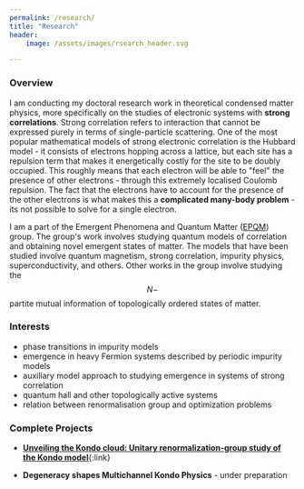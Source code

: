 ```yaml
---
permalink: /research/
title: "Research"
header:
    image: /assets/images/rsearch_header.svg

---
```


### Overview

I am conducting my doctoral research work in theoretical condensed matter physics, more specifically on the studies of electronic systems with **strong correlations**. Strong correlation refers to interaction that cannot be expressed purely in terms of single-particle scattering. One of the most popular mathematical models of strong electronic correlation is the Hubbard model - it consists of electrons hopping across a lattice, but each site has a repulsion term that makes it energetically costly for the site to be doubly occupied. This roughly means that each electron will be able to "feel" the presence of other electrons - through this extremely localised Coulomb repulsion. The fact that the electrons have to account for the presence of the other electrons is what makes this a **complicated many-body problem** - its not possible to solve for a single electron.

I am a part of the Emergent Phenomena and Quantum Matter ([EPQM](https://www.iiserkol.ac.in/~slal/index.html)) group. The group's work involves studying quantum models of correlation and obtaining novel emergent states of matter. The models that have been studied involve quantum magnetism, strong correlation, impurity physics, superconductivity, and others. Other works in the group involve studying the $$N-$$partite mutual information of topologically ordered states of matter.

### Interests

- phase transitions in impurity models
- emergence in heavy Fermion systems described by periodic impurity models
- auxiliary model approach to studying emergence in systems of strong correlation
- quantum hall and other topologically active systems
- relation between renormalisation group and optimization problems

### Complete Projects

- [**Unveiling the Kondo cloud: Unitary renormalization-group study of the Kondo model**](https://journals.aps.org/prb/abstract/10.1103/PhysRevB.105.085119){:link}

- **Degeneracy shapes Multichannel Kondo Physics** - under preparation
